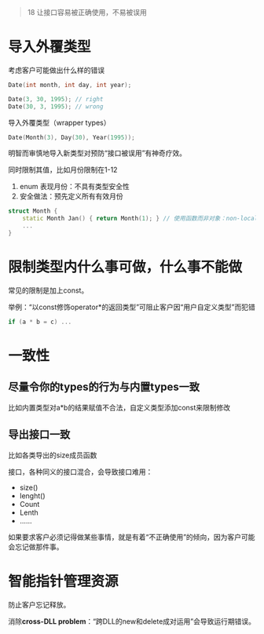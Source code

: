 > 18 让接口容易被正确使用，不易被误用

# 导入外覆类型

考虑客户可能做出什么样的错误

```c++
Date(int month, int day, int year);

Date(3, 30, 1995); // right
Date(30, 3, 1995); // wrong
```

导入外覆类型（wrapper types）

```c++
Date(Month(3), Day(30), Year(1995));
```

明智而审慎地导入新类型对预防“接口被误用”有神奇疗效。

同时限制其值，比如月份限制在1-12

1. enum 表现月份：不具有类型安全性
2. 安全做法：预先定义所有有效月份

```c++
struct Month {
    static Month Jan() { return Month(1); } // 使用函数而非对象：non-local static对象初始化顺序可能有问题
    ...
}
```

# 限制类型内什么事可做，什么事不能做

常见的限制是加上const。

举例：“以const修饰operator*的返回类型”可阻止客户因“用户自定义类型”而犯错

```c++
if (a * b = c) ...
```

# 一致性

## 尽量令你的types的行为与内置types一致

比如内置类型对a*b的结果赋值不合法，自定义类型添加const来限制修改

## 导出接口一致

比如各类导出的size成员函数

接口，各种同义的接口混合，会导致接口难用：

- size()
- lenght()
- Count
- Lenth
- ……

如果要求客户必须记得做某些事情，就是有着“不正确使用”的倾向，因为客户可能会忘记做那件事。

# 智能指针管理资源

防止客户忘记释放。

消除**cross-DLL problem**：“跨DLL的new和delete成对运用”会导致运行期错误。

